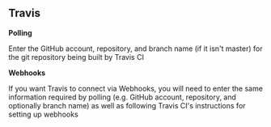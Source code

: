 ## Travis

__Polling__

Enter the GitHub account, repository, and branch name (if it isn't master) for the git repository being built by Travis CI

__Webhooks__

If you want Travis to connect via Webhooks, you will need to enter the same information required by polling (e.g.
GitHub account, repository, and optionally branch name) as well as following Travis CI's instructions for setting up webhooks

